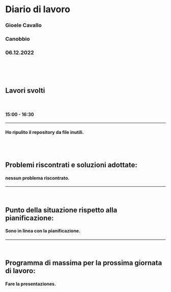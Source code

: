 # **Diario di lavoro**

### **Gioele Cavallo**
### Canobbio
### 06.12.2022
<br><br><br>


## **Lavori svolti**

<br>

#### 15:00 - 16:30
---
#### Ho ripulito il repository da file inutili.

<br>
<br>

## **Problemi riscontrati e soluzioni adottate:**
#### nessun problema riscontrato.

---
<br>

## **Punto della situazione rispetto alla pianificazione:**
#### Sono in linea con la pianificazione.
---
<br>

## **Programma di massima per la prossima giornata di lavoro:**
#### Fare la presentaziones.
